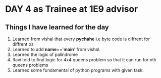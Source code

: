 # DAY 4 as Trainee at 1E9 advisor
## Things I have learned for the day

1. Learned from vishal that every __pychahe__ i.e byte code is diffrent for diffrent os
1. Learned to add __name__=='__main__' from vishal.
1. Learned the logic of palindrome
1. Ravi told to find logic for 4x4 queens problem so that it can run for nth queens problems
1. Learned some fundamental of python programs with given task.